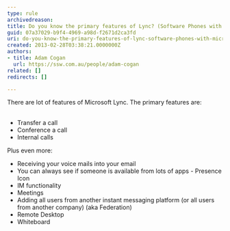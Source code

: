 ```yaml
---
type: rule
archivedreason: 
title: Do you know the primary features of Lync? (Software Phones with Microsoft Lync)
guid: 07a37029-b9f4-4969-a98d-f2671d2ca3fd
uri: do-you-know-the-primary-features-of-lync-software-phones-with-microsoft-lync
created: 2013-02-28T03:38:21.0000000Z
authors:
- title: Adam Cogan
  url: https://ssw.com.au/people/adam-cogan
related: []
redirects: []

---
```



There are&#160;lot of features of Microsoft Lync. The primary features are&#58;
<br><excerpt class='endintro'></excerpt><br>
<ul><li> 
Transfer a call</li><li>Conference a call</li><li>Internal calls<br></li></ul><p>Plus even more&#58;</p><ul><li>Receiving your voice mails into your email</li><li>You can always see if someone is available from lots of apps - Presence Icon</li><li>IM functionality</li><li>Meetings</li><li>Adding all users from another instant messaging platform (or all users from another company) (aka Federation)</li><li>Remote Desktop</li><li>Whiteboard</li></ul>


